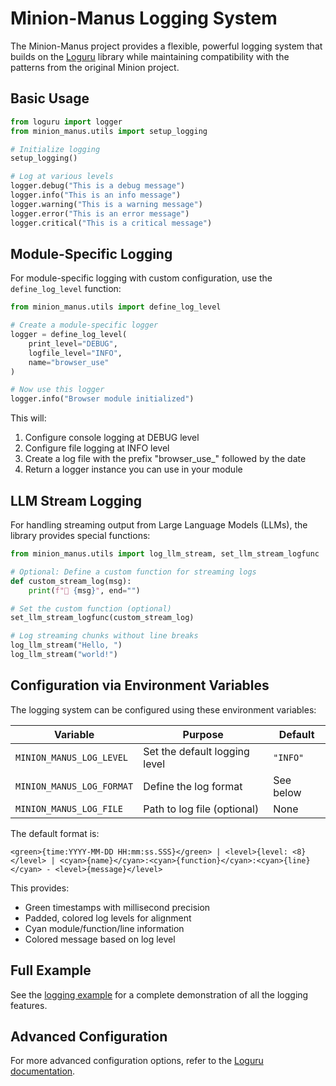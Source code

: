 # Minion-Manus Logging System

The Minion-Manus project provides a flexible, powerful logging system that builds on the [Loguru](https://github.com/Delgan/loguru) library while maintaining compatibility with the patterns from the original Minion project.

## Basic Usage

```python
from loguru import logger
from minion_manus.utils import setup_logging

# Initialize logging
setup_logging()

# Log at various levels
logger.debug("This is a debug message")
logger.info("This is an info message")
logger.warning("This is a warning message")
logger.error("This is an error message")
logger.critical("This is a critical message")
```

## Module-Specific Logging

For module-specific logging with custom configuration, use the `define_log_level` function:

```python
from minion_manus.utils import define_log_level

# Create a module-specific logger
logger = define_log_level(
    print_level="DEBUG",
    logfile_level="INFO",
    name="browser_use"
)

# Now use this logger
logger.info("Browser module initialized")
```

This will:
1. Configure console logging at DEBUG level
2. Configure file logging at INFO level
3. Create a log file with the prefix "browser_use_" followed by the date
4. Return a logger instance you can use in your module

## LLM Stream Logging

For handling streaming output from Large Language Models (LLMs), the library provides special functions:

```python
from minion_manus.utils import log_llm_stream, set_llm_stream_logfunc

# Optional: Define a custom function for streaming logs
def custom_stream_log(msg):
    print(f"🤖 {msg}", end="")

# Set the custom function (optional)
set_llm_stream_logfunc(custom_stream_log)

# Log streaming chunks without line breaks
log_llm_stream("Hello, ")
log_llm_stream("world!")
```

## Configuration via Environment Variables

The logging system can be configured using these environment variables:

| Variable | Purpose | Default |
|----------|---------|---------|
| `MINION_MANUS_LOG_LEVEL` | Set the default logging level | `"INFO"` |
| `MINION_MANUS_LOG_FORMAT` | Define the log format | See below |
| `MINION_MANUS_LOG_FILE` | Path to log file (optional) | None |

The default format is:
```
<green>{time:YYYY-MM-DD HH:mm:ss.SSS}</green> | <level>{level: <8}</level> | <cyan>{name}</cyan>:<cyan>{function}</cyan>:<cyan>{line}</cyan> - <level>{message}</level>
```

This provides:
- Green timestamps with millisecond precision
- Padded, colored log levels for alignment
- Cyan module/function/line information
- Colored message based on log level

## Full Example

See the [logging example](../examples/logging_example.py) for a complete demonstration of all the logging features.

## Advanced Configuration

For more advanced configuration options, refer to the [Loguru documentation](https://loguru.readthedocs.io/en/stable/api/logger.html). 